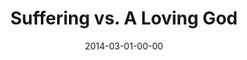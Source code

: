 ---
layout: message
category: message
series: "Heavyweights 2"
title: "Suffering vs. A Loving God"
date: 2014-03-01-00-00
message_id: 850
sc-permalink-url: "http://soundcloud.com/crdschurch/suffering-vs-a-loving-god"
audio: "http://s3.amazonaws.com/crossroads-media/messages/audio/heavyweights2_wk4.mp3"
audio-duration: "56:39"
program: "http://s3.amazonaws.com/crossroads-media/documents/03_01-02_14Program.pdf"
description: "If God is so loving, why is there suffering in the world?"
video: "http://s3.amazonaws.com/crossroads-media/messages/video/heavyweights2_wk4.mp4"
video-duration: "56:39"
yt-video-id: "fkCtA-knwT4"
video-image: "http://s3.amazonaws.com/crossroads-media/images/heavyweights2_wk4_still.jpg"
tag: 
 - brian-wells
 - crossroads
 - crossroads-church
 - suffering
 - love
 - program
 - heavyweights
explicit: false
---